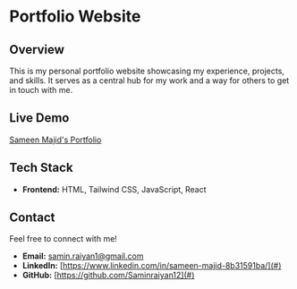 # Portfolio Website

## Overview  
This is my personal portfolio website showcasing my experience, projects, and skills. It serves as a central hub for my work and a way for others to get in touch with me.

## Live Demo  
[Sameen Majid's Portfolio](https://sameenmajid.com)

## Tech Stack  
- **Frontend:** HTML, Tailwind CSS, JavaScript, React  

## Contact  
Feel free to connect with me!  
- **Email:** samin.raiyan1@gmail.com  
- **LinkedIn:** [https://www.linkedin.com/in/sameen-majid-8b31591ba/](#)  
- **GitHub:** [https://github.com/Saminraiyan12](#)  

